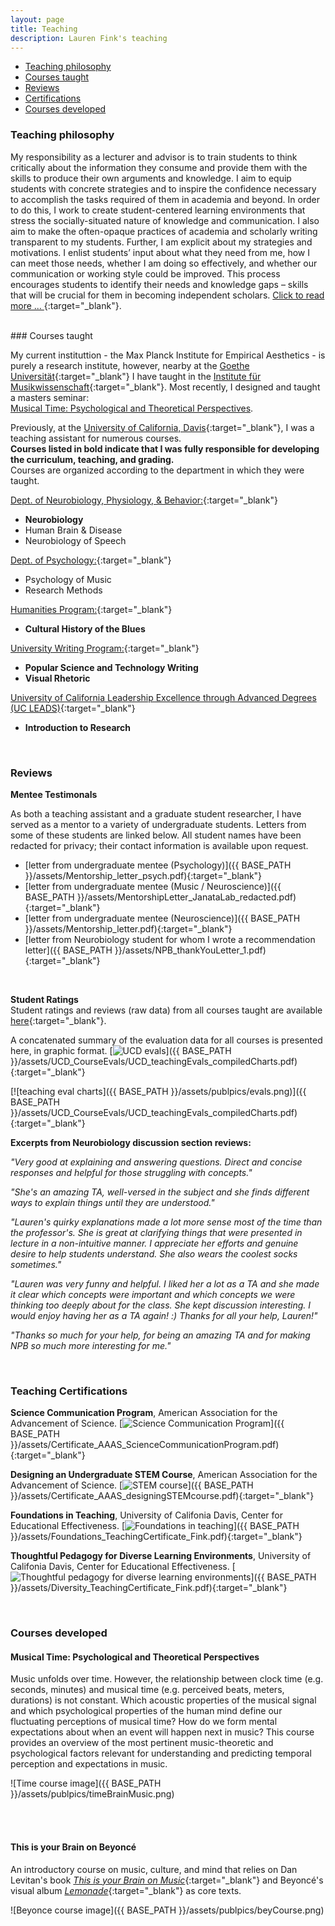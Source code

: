 ```yaml
---
layout: page
title: Teaching
description: Lauren Fink's teaching
---
```

<HEAD>
<!-- Global site tag (gtag.js) - Google Analytics -->
  <script async src="https://www.googletagmanager.com/gtag/js?id=UA-114823830-1"></script>
  <script>
    window.dataLayer = window.dataLayer || [];
    function gtag(){dataLayer.push(arguments);}
    gtag('js', new Date());
    gtag('config', 'UA-114823830-1');
  </script>
</HEAD>

<div class="navbar">
    <div class="navbar-inner">
        <ul class="nav">
            <li><a href="#philosophy">Teaching philosophy</a></li>
            <li><a href="#courses">Courses taught</a></li>
            <li><a href="#reviews">Reviews</a></li>
            <li><a href="#certifications">Certifications</a></li>
            <li><a href="#dev">Courses developed</a></li>
        </ul>
    </div>
</div>


### <a name="philosophy"></a>Teaching philosophy
My responsibility as a lecturer and advisor is to train students to think critically about the information they consume and provide them with the skills to produce their own arguments and knowledge. I aim to equip students with concrete strategies and to inspire the confidence necessary to accomplish the tasks required of them in academia and beyond.  In order to do this, I work to create student-centered learning environments that stress the socially-situated nature of knowledge and communication. I also aim to make the often-opaque practices of academia and scholarly writing transparent to my students. Further, I am explicit about my strategies and motivations. I enlist students’ input about what they need from me, how I can meet those needs, whether I am doing so effectively, and whether our communication or working style could be improved. This process encourages students to identify their needs and knowledge gaps – skills that will be crucial for them in becoming independent scholars. [Click to read more ... ](https://github.com/lkfink/lkfink.github.io/tree/master/assets/Fink_teachingStatement.pdf){:target="_blank"}.  

<br>
### <a name="courses"></a>Courses taught  

My current instituttion - the Max Planck Institute for Empirical Aesthetics - is purely a research institute, however, nearby at the [Goethe Universität](https://www.uni-frankfurt.de/de){:target="_blank"} I have taught in the [Institute für Musikwissenschaft](https://www.uni-frankfurt.de/43265859/muwi?){:target="_blank"}. Most recently, I designed and taught a masters seminar:  
[Musical Time: Psychological and Theoretical Perspectives](https://lkfink.github.io/pages/teaching.html#dev).

Previously, at the [University of California, Davis](https://www.ucdavis.edu/){:target="_blank"}, I was a teaching assistant for numerous courses.   
**Courses listed in bold indicate that I was fully responsible for developing the curriculum, teaching, and grading.**   
Courses are organized according to the department in which they were taught. 

[Dept. of Neurobiology, Physiology, & Behavior:](https://npb.ucdavis.edu/){:target="_blank"}
- **Neurobiology**
- Human Brain & Disease 
- Neurobiology of Speech 

[Dept. of Psychology:](https://psychology.ucdavis.edu/){:target="_blank"}
- Psychology of Music
- Research Methods 

[Humanities Program:](https://humanities.ucdavis.edu/){:target="_blank"}
- **Cultural History of the Blues**

[University Writing Program:](https://writing.ucdavis.edu/){:target="_blank"}
- **Popular Science and Technology Writing**
- **Visual Rhetoric**

[University of California Leadership Excellence through Advanced Degrees (UC LEADS)](https://ucleads.ucdavis.edu/){:target="_blank"}
- **Introduction to Research** 

<br>


### <a name="reviews"></a>Reviews

**Mentee Testimonals**  

As both a teaching assistant and a graduate student researcher, I have served as a mentor to a variety of undergraduate students. Letters from some of these students are linked below. All student names have been redacted for privacy; their contact information is available upon request. 
- [letter from undergraduate mentee (Psychology)]({{ BASE_PATH }}/assets/Mentorship_letter_psych.pdf){:target="_blank"} 
- [letter from undergraduate mentee (Music / Neuroscience)]({{ BASE_PATH }}/assets/MentorshipLetter_JanataLab_redacted.pdf){:target="_blank"} 
- [letter from undergraduate mentee (Neuroscience)]({{ BASE_PATH }}/assets/Mentorship_letter.pdf){:target="_blank"} 
- [letter from Neurobiology student for whom I wrote a recommendation letter]({{ BASE_PATH }}/assets/NPB_thankYouLetter_1.pdf){:target="_blank"} 
<!-- - [email from Neurobiology student]({{ BASE_PATH }}/assets/NBP_thankYouLetter_2.pdf){:target="_blank"} -->

<br>


**Student Ratings**  
Student ratings and reviews (raw data) from all courses taught are available [here](https://github.com/lkfink/lkfink.github.io/tree/master/assets/UCD_CourseEvals){:target="_blank"}.  

A concatenated summary of the evaluation data for all courses is presented here, in graphic format. [![UCD evals](icons16/pdf-icon.png)]({{ BASE_PATH }}/assets/UCD_CourseEvals/UCD_teachingEvals_compiledCharts.pdf){:target="_blank"}  

[![teaching eval charts]({{ BASE_PATH }}/assets/publpics/evals.png)]({{ BASE_PATH }}/assets/UCD_CourseEvals/UCD_teachingEvals_compiledCharts.pdf){:target="_blank"}     

**Excerpts from Neurobiology discussion section reviews:**  

*"Very good at explaining and answering questions. Direct and concise responses and helpful for those struggling with concepts."*  

*"She's an amazing TA, well-versed in the subject and she finds different ways to explain things until they are understood."*  

*"Lauren's quirky explanations made a lot more sense most of the time than the professor's. She is great at clarifying things that were presented in lecture in a non-intuitive manner. I appreciate her efforts and genuine desire to help students understand. She also wears the coolest socks sometimes."*  

*"Lauren was very funny and helpful. I liked her a lot as a TA and she made it clear which concepts were important and which concepts we were thinking too deeply about for the class. She kept discussion interesting. I would enjoy having her as a TA again! :) Thanks for all your help, Lauren!"*  

*"Thanks so much for your help, for being an amazing TA and for making NPB so much more interesting for me."*

<br>


### <a name="certifications"></a>Teaching Certifications
**Science Communication Program**, American Association for the Advancement of Science. [![Science Communication Program](icons16/pdf-icon.png)]({{ BASE_PATH }}/assets/Certificate_AAAS_ScienceCommunicationProgram.pdf){:target="_blank"} 

**Designing an Undergraduate STEM Course**, American Association for the Advancement of Science. [![STEM course](icons16/pdf-icon.png)]({{ BASE_PATH }}/assets/Certificate_AAAS_designingSTEMcourse.pdf){:target="_blank"}  

**Foundations in Teaching**, University of Califonia Davis, Center for Educational Effectiveness. [![Foundations in teaching](icons16/pdf-icon.png)]({{ BASE_PATH }}/assets/Foundations_TeachingCertificate_Fink.pdf){:target="_blank"} 

**Thoughtful Pedagogy for Diverse Learning Environments**, University of Califonia Davis, Center for Educational Effectiveness. [![Thoughtful pedagogy for diverse learning environments](icons16/pdf-icon.png)]({{ BASE_PATH }}/assets/Diversity_TeachingCertificate_Fink.pdf){:target="_blank"}

<br>


### <a name="dev"></a>Courses developed

#### Musical Time: Psychological and Theoretical Perspectives

Music unfolds over time. However, the relationship between clock time (e.g. seconds, minutes) and
musical time (e.g. perceived beats, meters, durations) is not constant. Which acoustic properties
of the musical signal and which psychological properties of the human mind define our fluctuating
perceptions of musical time? How do we form mental expectations about when an event will happen next in music?
This course provides an overview of the most pertinent music-theoretic and psychological factors
relevant for understanding and predicting temporal perception and expectations in music. 

![Time course image]({{ BASE_PATH }}/assets/publpics/timeBrainMusic.png)

<br>
<br>

#### This is your Brain on Beyoncé

An introductory course on music, culture, and mind that relies on Dan Levitan's book [*This is your Brain on Music*](http://daniellevitin.com/publicpage/books/this-is-your-brain-on-music/){:target="_blank"} and Beyoncé's visual album [*Lemonade*](http://www.beyonce.com/album/lemonade-visual-album/){:target="_blank"} as core texts.  

![Beyonce course image]({{ BASE_PATH }}/assets/publpics/beyCourse.png)
